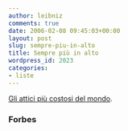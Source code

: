 ```yaml
---
author: leibniz
comments: true
date: 2006-02-08 09:45:03+00:00
layout: post
slug: sempre-piu-in-alto
title: Sempre più in alto
wordpress_id: 2023
categories:
- liste
---
```


[Gli attici più costosi del mondo](http://www.forbes.com/feeds/2006/02/02/cx_sc_0203homeslide_5.html?thisSpeed=6000).


### Forbes
